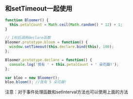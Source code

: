 ## 和setTimeout一起使用

```js
function Bloomer() {
  this.petalCount = Math.ceil(Math.random() * 12) + 1;
}

// 1秒后调用declare函数
Bloomer.prototype.bloom = function() {
  window.setTimeout(this.declare.bind(this), 100);
};

Bloomer.prototype.declare = function() {
  console.log('我有 ' + this.petalCount + ' 朵花瓣!');
};

var bloo = new Bloomer();
bloo.bloom(); //我有 5 朵花瓣!
```

注意：对于事件处理函数和setInterval方法也可以使用上面的方法


